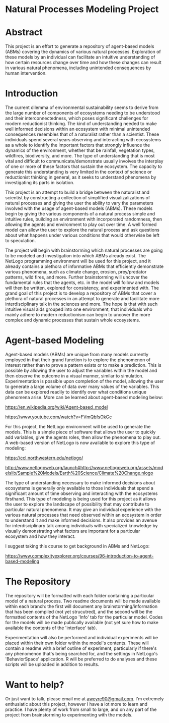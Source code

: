 # Natural Processes Modeling Project

# Abstract

This project is an effort to generate a repository of agent-based models (ABMs) covering the dynamics of various natural processes.  Exploration of these models by an individual can facilitate an intuitive understanding of how certain resources change over time and how these changes can result in various natural phenomena, including unintended consequences by human intervention.

# Introduction

The current dilemma of environmental sustainability seems to derive from the large number of components of ecosystems needing to be understood and their interconnectedness, which poses significant challenges for modern reductionist thinking.  The kind of understanding needed to make well informed decisions within an ecosystem with minimal unintended consequences resembles that of a naturalist rather than a scientist.  These individuals spend several years observing and interacting with ecosystems as a whole to identify the important factors that strongly influence the dynamics of the environment, whether that be rainfall, vegetation types, wildfires, biodiversity, and more.  The type of understanding that is most vital and difficult to communicate/demonstrate usually involves the interplay of one or more of these factors that sustain the ecosystem.  The capacity to generate this understanding is very limited in the context of science or reductionist thinking in general, as it seeks to understand phenomena by investigating its parts in isolation.  

This project is an attempt to build a bridge between the naturalist and scientist by constructing a collection of simplified visualizalizations of natural processes and giving the user the ability to vary the parameters involved with the usage of agent-based models (ABMs).  These models begin by giving the various components of a natural process simple and intuitive rules, building an environment with incorporated randomness, then allowing the agents and environment to play out over time.  A well formed model can allow the user to explore the natural process and ask questions about what happens under various conditions that would otherwise be left to speculation.

The project will begin with brainstorming which natural processes are going to be modeled and investigation into which ABMs already exist.  The NetLogo programming environment will be used for this project, and it already contains a plethora of informative ABMs that efficiently demonstrate various phenomena, such as climate change, erosion, prey/predator patterns, wild fires, and more.  Further brainstorming will uncover the fundamental rules that the agents, etc. in the model will follow and models will then be written, explored for consistency, and experimented with.  The grand goal of this project is to develop a repository of ABMs that cover a plethora of natural processes in an attempt to generate and facilitate more interdisciplinary talk in the sciences and more.  The hope is that with such intuitive visual aids grouped into one environment, that individuals who mainly adhere to modern reductionism can begin to uncover the more complex and dynamic processes that sustain whole ecosystems.

# Agent-based Modeling

Agent-based models (ABMs) are unique from many models currently employed in that their grand function is to explore the phenomenon of interest rather than to prove a pattern exists or to make a prediction.  This is possible by allowing the user to adjust the variables within the model and then observe the outcome in a visual manner, similar to simulation.  Experimentation is possible upon completion of the model, allowing the user to generate a large volume of data over many values of the variables.  This data can be explored readily to identify over what conditions unique phenomena arise.  More can be learned about agent-based modeling below:

https://en.wikipedia.org/wiki/Agent-based_model

https://www.youtube.com/watch?v=FVmQbfsOkGc

For this project, the NetLogo environment will be used to generate the models.  This is a simple piece of software that allows the user to quickly add variables, give the agents roles, then allow the phenomena to play out.  A web-based version of NetLogo is now available to explore this type of modeling:  

https://ccl.northwestern.edu/netlogo/

http://www.netlogoweb.org/launch#http://www.netlogoweb.org/assets/modelslib/Sample%20Models/Earth%20Science/Climate%20Change.nlogo

The type of understanding necessary to make informed decisions about ecosystems is generally only available to those individuals that spend a significant amount of time observing and interacting with the ecosystems firsthand.  This type of modeling is being used for this project as it allows the user to explore the landscape of possibility that may contribute to particular natural phenomena.  It may give an individual experience with the various natural processes that need observed within an ecosystem in order to understand it and make informed decisions.  It also provides an avenue for interdisciplinary talk among individuals with specialized knowledge by visually demonstrating what factors are important for a particular ecosystem and how they interact.

I suggest taking this course to get background in ABMs and NetLogo:

https://www.complexityexplorer.org/courses/96-introduction-to-agent-based-modeling

# The Repository

The repository will be formatted with each folder containing a particular model of a natural process.  Two readme documents will be made available within each branch: the first will document any brainstorming/information that has been compiled (not yet strucutred), and the second will be the formatted contents of the NetLogo 'Info' tab for the particular model.  Codes for the models will be made publically available (not yet sure how to make available the contents of the 'interface' tab).

Experimentation will also be performed and individual experiments will be placed within their own folder within the model's contents.  These will contain a readme with a brief outline of experiment, particularly if there's any phenomenon that's being searched for, and the settings in NetLogo's 'BehaviorSpace' application.  R will be preferred to do analyses and these scripts will be uploaded in addition to results.

# Want to help?

Or just want to talk, please email me at aweyre90@gmail.com.  I'm extremely enthusiatic about this project, however I have a lot more to learn and practice.  I have plenty of work from small to large, and on any part of the project from brainstorming to experimenting with the models.
